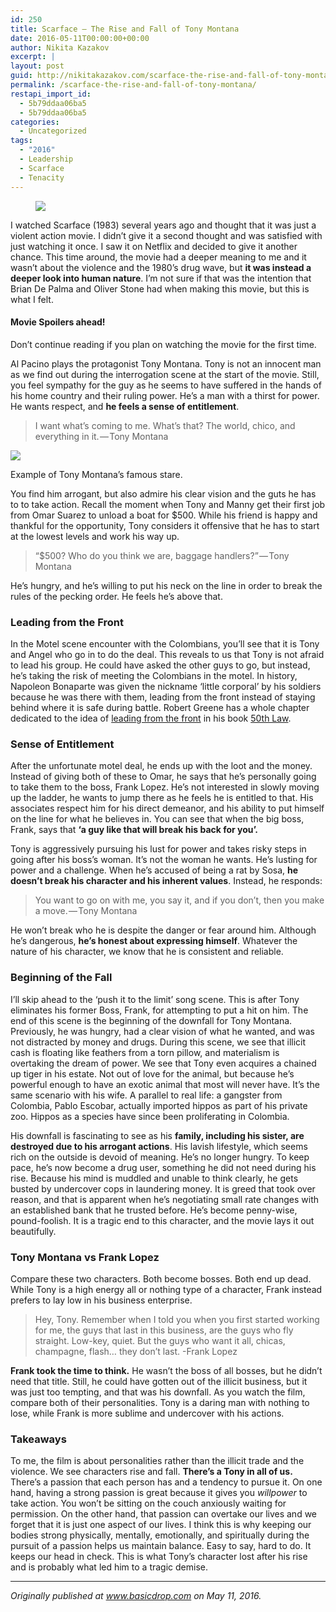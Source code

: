 ```yaml
---
id: 250
title: Scarface — The Rise and Fall of Tony Montana
date: 2016-05-11T00:00:00+00:00
author: Nikita Kazakov
excerpt: |
layout: post
guid: http://nikitakazakov.com/scarface-the-rise-and-fall-of-tony-montana/
permalink: /scarface-the-rise-and-fall-of-tony-montana/
restapi_import_id:
  - 5b79ddaa06ba5
  - 5b79ddaa06ba5
categories:
  - Uncategorized
tags:
  - "2016"
  - Leadership
  - Scarface
  - Tenacity
---
```

<figure> 

![](http://nikitakazakov.com/wp-content/uploads/2018/08/cf54e-0gusgn4duiq5dh1p3.jpg)  
</figure> 

I watched Scarface (1983) several years ago and thought that it was just a violent action movie. I didn’t give it a second thought and was satisfied with just watching it once. I saw it on Netflix and decided to give it another chance. This time around, the movie had a deeper meaning to me and it wasn’t about the violence and the 1980’s drug wave, but **it was instead a deeper look into human nature**. I’m not sure if that was the intention that Brian De Palma and Oliver Stone had when making this movie, but this is what I felt.

#### **Movie Spoilers ahead!**

Don’t continue reading if you plan on watching the movie for the first time.

Al Pacino plays the protagonist Tony Montana. Tony is not an innocent man as we find out during the interrogation scene at the start of the movie. Still, you feel sympathy for the guy as he seems to have suffered in the hands of his home country and their ruling power. He’s a man with a thirst for power. He wants respect, and **he feels a sense of entitlement**.

> I want what’s coming to me. What’s that? The world, chico, and everything in it. — Tony Montana<figure class="wp-caption"> 

![](http://nikitakazakov.com/wp-content/uploads/2018/08/0d0e8-1gj_du7x04uq6wgi5huxcsw.jpeg) <figcaption class="wp-caption-text">Example of Tony Montana’s famous stare.</figcaption></figure> 

You find him arrogant, but also admire his clear vision and the guts he has to to take action. Recall the moment when Tony and Manny get their first job from Omar Suarez to unload a boat for $500. While his friend is happy and thankful for the opportunity, Tony considers it offensive that he has to start at the lowest levels and work his way up.

> “$500? Who do you think we are, baggage handlers?” — Tony Montana

He’s hungry, and he’s willing to put his neck on the line in order to break the rules of the pecking order. He feels he’s above that.

### Leading from the Front

In the Motel scene encounter with the Colombians, you’ll see that it is Tony and Angel who go in to do the deal. This reveals to us that Tony is not afraid to lead his group. He could have asked the other guys to go, but instead, he’s taking the risk of meeting the Colombians in the motel. In history, Napoleon Bonaparte was given the nickname ‘little corporal’ by his soldiers because he was there with them, leading from the front instead of staying behind where it is safe during battle. Robert Greene has a whole chapter dedicated to the idea of <a href="https://youtu.be/o0541zpQWjc?t=32" target="_blank" rel="noopener noreferrer">leading from the front</a> in his book <a href="https://www.amazon.com/50th-Law-50-Cent/dp/006177460X" target="_blank" rel="noopener noreferrer">50th Law</a>.

### Sense of Entitlement

After the unfortunate motel deal, he ends up with the loot and the money. Instead of giving both of these to Omar, he says that he’s personally going to take them to the boss, Frank Lopez. He’s not interested in slowly moving up the ladder, he wants to jump there as he feels he is entitled to that. His associates respect him for his direct demeanor, and his ability to put himself on the line for what he believes in. You can see that when the big boss, Frank, says that **‘a guy like that will break his back for you’.**

Tony is aggressively pursuing his lust for power and takes risky steps in going after his boss’s woman. It’s not the woman he wants. He’s lusting for power and a challenge. When he’s accused of being a rat by Sosa, **he doesn’t break his character and his inherent values**. Instead, he responds:

> You want to go on with me, you say it, and if you don’t, then you make a move. — Tony Montana

He won’t break who he is despite the danger or fear around him. Although he’s dangerous, **he’s honest about expressing himself**. Whatever the nature of his character, we know that he is consistent and reliable.

### Beginning of the Fall

I’ll skip ahead to the ‘push it to the limit’ song scene. This is after Tony eliminates his former Boss, Frank, for attempting to put a hit on him. The end of this scene is the beginning of the downfall for Tony Montana. Previously, he was hungry, had a clear vision of what he wanted, and was not distracted by money and drugs. During this scene, we see that illicit cash is floating like feathers from a torn pillow, and materialism is overtaking the dream of power. We see that Tony even acquires a chained up tiger in his estate. Not out of love for the animal, but because he’s powerful enough to have an exotic animal that most will never have. It’s the same scenario with his wife. A parallel to real life: a gangster from Colombia, Pablo Escobar, actually imported hippos as part of his private zoo. Hippos as a species have since been proliferating in Colombia.

His downfall is fascinating to see as his **family, including his sister, are destroyed due to his arrogant actions**. His lavish lifestyle, which seems rich on the outside is devoid of meaning. He’s no longer hungry. To keep pace, he’s now become a drug user, something he did not need during his rise. Because his mind is muddled and unable to think clearly, he gets busted by undercover cops in laundering money. It is greed that took over reason, and that is apparent when he’s negotiating small rate changes with an established bank that he trusted before. He’s become penny-wise, pound-foolish. It is a tragic end to this character, and the movie lays it out beautifully.

### Tony Montana vs Frank Lopez

Compare these two characters. Both become bosses. Both end up dead. While Tony is a high energy all or nothing type of a character, Frank instead prefers to lay low in his business enterprise.

> Hey, Tony. Remember when I told you when you first started working for me, the guys that last in this business, are the guys who fly straight. Low-key, quiet. But the guys who want it all, chicas, champagne, flash… they don’t last. -Frank Lopez

**Frank took the time to think.** He wasn’t the boss of all bosses, but he didn’t need that title. Still, he could have gotten out of the illicit business, but it was just too tempting, and that was his downfall. As you watch the film, compare both of their personalities. Tony is a daring man with nothing to lose, while Frank is more sublime and undercover with his actions.

### Takeaways

To me, the film is about personalities rather than the illicit trade and the violence. We see characters rise and fall. **There’s a Tony in all of us.** There’s a passion that each person has and a tendency to pursue it. On one hand, having a strong passion is great because it gives you _willpower_ to take action. You won’t be sitting on the couch anxiously waiting for permission. On the other hand, that passion can overtake our lives and we forget that it is just one aspect of our lives. I think this is why keeping our bodies strong physically, mentally, emotionally, and spiritually during the pursuit of a passion helps us maintain balance. Easy to say, hard to do. It keeps our head in check. This is what Tony’s character lost after his rise and is probably what led him to a tragic demise.

* * *

_Originally published at_ <a href="http://basicdrop.com" target="_blank" rel="noopener noreferrer"><em>www.basicdrop.com</em></a> _on May 11, 2016._